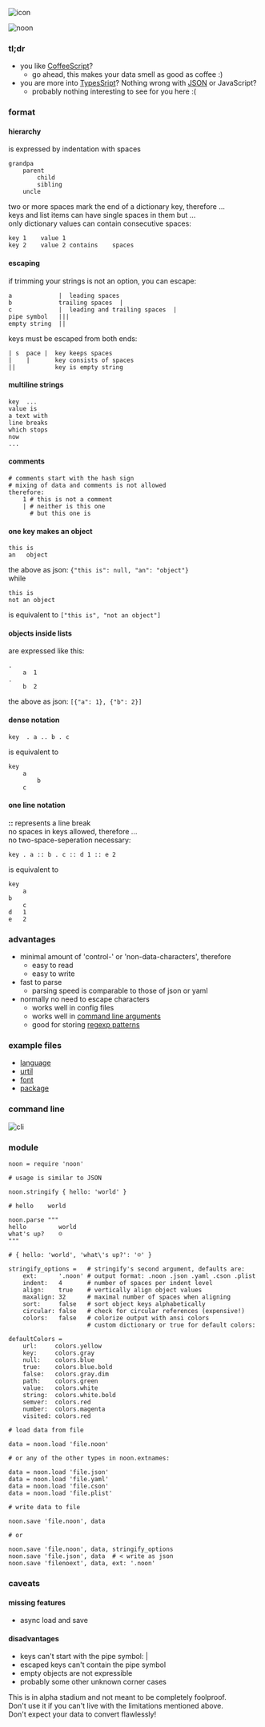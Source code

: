
![icon](./img/icon.png)

![noon](./img/noon.png)

### tl;dr

- you like [CoffeeScript](http://coffeescript.org/)?
    - go ahead, this makes your data smell as good as coffee :)
- you are more into [TypesSript](http://www.typescriptlang.org)? Nothing wrong with [JSON](http://json.org/) or JavaScript?
    - probably nothing interesting to see for you here :(

### format

#### hierarchy 

is expressed by indentation with spaces

```
grandpa
    parent
        child
        sibling
    uncle
```

two or more spaces mark the end of a dictionary key, therefore ...  
keys and list items can have single spaces in them but ...  
only dictionary values can contain consecutive spaces:

```
key 1    value 1
key 2    value 2 contains    spaces
```   
  
#### escaping

if trimming your strings is not an option, you can escape:

```
a             |  leading spaces
b             trailing spaces  |
c             |  leading and trailing spaces  |
pipe symbol   |||
empty string  ||
```     

keys must be escaped from both ends:

```
| s  pace |  key keeps spaces
|    |       key consists of spaces
||           key is empty string
```   
  
#### multiline strings

```
key  ...
value is
a text with
line breaks
which stops
now
...  
```

#### comments
```coffee-script
# comments start with the hash sign
# mixing of data and comments is not allowed
therefore:
    1 # this is not a comment
    | # neither is this one
      # but this one is 
```

#### one key makes an object

```
this is
an   object
```

the above as json: `{"this is": null, "an": "object"}`  
while 

```
this is
not an object
``` 

is equivalent to `["this is", "not an object"]`

#### objects inside lists 

are expressed like this:
```
.
    a  1
.
    b  2
```
the above as json: `[{"a": 1}, {"b": 2}]`

#### dense notation

```
key  . a .. b . c
```

is equivalent to

```
key
    a
        b
    c
```

#### one line notation

**::** represents a line break  
no spaces in keys allowed, therefore ...  
no two-space-seperation necessary:

```
key . a :: b . c :: d 1 :: e 2
```

is equivalent to

```
key
    a
b
    c
d   1
e   2
```

### advantages

- minimal amount of 'control-' or 'non-data-characters', therefore
    - easy to read
    - easy to write
- fast to parse 
    - parsing speed is comparable to those of json or yaml
- normally no need to escape characters
    - works well in config files
    - works well in [command line arguments](https://github.com/monsterkodi/colorcat/blob/master/test/test.sh)
    - good for storing [regexp patterns](https://github.com/monsterkodi/colorcat/blob/master/syntax/noon.noon)

### example files

* [language](https://github.com/monsterkodi/language-noon/blob/master/grammars/noon.noon)
* [urtil](https://github.com/monsterkodi/urtil/blob/gh-pages/examples/example)
* [font](https://github.com/monsterkodi/salter/blob/master/font.noon)
* [package](https://github.com/monsterkodi/noon/blob/master/package.noon)

### command line

![cli](./img/cli.png)

### module

```coffee-script
noon = require 'noon'

# usage is similar to JSON 

noon.stringify { hello: 'world' }

# hello    world

noon.parse """
hello         world
what's up?    ☺
"""

# { hello: 'world', 'what\'s up?': '☺' }

stringify_options =   # stringify's second argument, defaults are: 
    ext:      '.noon' # output format: .noon .json .yaml .cson .plist
    indent:   4       # number of spaces per indent level
    align:    true    # vertically align object values
    maxalign: 32      # maximal number of spaces when aligning
    sort:     false   # sort object keys alphabetically
    circular: false   # check for circular references (expensive!)
    colors:   false   # colorize output with ansi colors
                      # custom dictionary or true for default colors:

defaultColors =
    url:     colors.yellow
    key:     colors.gray
    null:    colors.blue
    true:    colors.blue.bold
    false:   colors.gray.dim
    path:    colors.green
    value:   colors.white
    string:  colors.white.bold
    semver:  colors.red
    number:  colors.magenta
    visited: colors.red

```

```coffee-script
# load data from file 

data = noon.load 'file.noon' 

# or any of the other types in noon.extnames:

data = noon.load 'file.json'
data = noon.load 'file.yaml'
data = noon.load 'file.cson'
data = noon.load 'file.plist'

```

```coffee-script
# write data to file

noon.save 'file.noon', data

# or

noon.save 'file.noon', data, stringify_options
noon.save 'file.json', data  # < write as json
noon.save 'filenoext', data, ext: '.noon'

```

### caveats

#### missing features

- async load and save

#### disadvantages
  
- keys can't start with the pipe symbol: |
- escaped keys can't contain the pipe symbol
- empty objects are not expressible
- probably some other unknown corner cases

This is in alpha stadium and not meant to be completely foolproof.  
Don't use it if you can't live with the limitations mentioned above.  
Don't expect your data to convert flawlessly!
